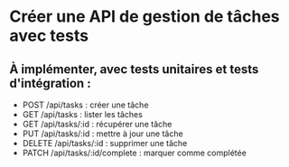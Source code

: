 # Créer une API de gestion de tâches avec tests
## À implémenter, avec tests unitaires et tests d'intégration :
- POST /api/tasks : créer une tâche
- GET /api/tasks : lister les tâches
- GET /api/tasks/:id : récupérer une tâche
- PUT /api/tasks/:id : mettre à jour une tâche
- DELETE /api/tasks/:id : supprimer une tâche
- PATCH /api/tasks/:id/complete : marquer comme complétée